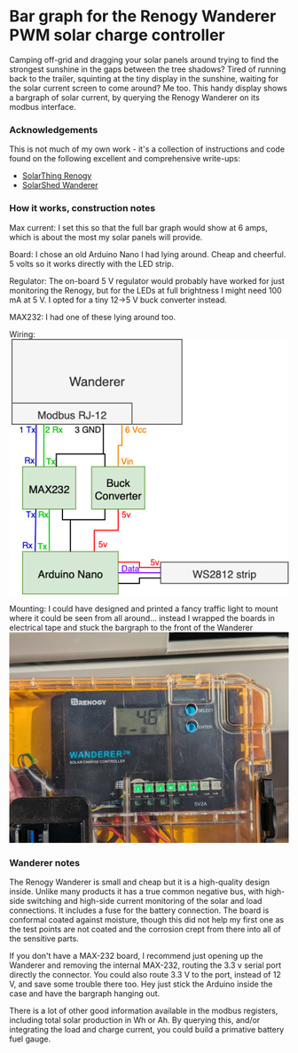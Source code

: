 # Bar graph for the Renogy Wanderer PWM solar charge controller
Camping off-grid and dragging your solar panels around trying to find the strongest sunshine in the gaps between the tree shadows? Tired of running back to the trailer, squinting at the tiny display in the sunshine, waiting for the solar current screen to come around? Me too. This handy display shows a bargraph of solar current, by querying the Renogy Wanderer on its modbus interface.

### Acknowledgements
This is not much of my own work - it's a collection of instructions and code found on the following excellent and comprehensive write-ups:
* [SolarThing Renogy](https://solarthing.readthedocs.io/en/latest/quickstart/serial-port/hardware/rover/rs232-port.html)
* [SolarShed Wanderer](https://github.com/BarkinSpider/SolarShed/blob/master/RenogyWanderer.py)

### How it works, construction notes
Max current: I set this so that the full bar graph would show at 6 amps, which is about the most my solar panels will provide.

Board: I chose an old Arduino Nano I had lying around. Cheap and cheerful. 5 volts so it works directly with the LED strip.

Regulator: The on-board 5 V regulator would probably have worked for just monitoring the Renogy, but for the LEDs at full brightness I might need 100 mA at 5 V. I opted for a tiny 12->5 V buck converter instead.

MAX232: I had one of these lying around too.

Wiring:  
![Connections](https://github.com/thomasabbott/wanderer/blob/main/renogybargraph.png?raw=true)

Mounting:
I could have designed and printed a fancy traffic light to mount where it could be seen from all around... instead I wrapped the boards in electrical tape and stuck the bargraph to the front of the Wanderer  
![Installed and working](https://github.com/thomasabbott/wanderer/blob/main/bargraphinstalled.jpg?raw=true)

### Wanderer notes
The Renogy Wanderer is small and cheap but it is a high-quality design inside. Unlike many products it has a true common negative bus, with high-side switching and high-side current monitoring of the solar and load connections. It includes a fuse for the battery connection. The board is conformal coated against moisture, though this did not help my first one as the test points are not coated and the corrosion crept from there into all of the sensitive parts.

If you don't have a MAX-232 board, I recommend just opening up the Wanderer and removing the internal MAX-232, routing the 3.3 v serial port directly the connector. You could also route 3.3 V to the port, instead of 12 V, and save some trouble there too. Hey just stick the Arduino inside the case and have the bargraph hanging out.

There is a lot of other good information available in the modbus registers, including total solar production in Wh or Ah. By querying this, and/or integrating the load and charge current, you could build a primative battery fuel gauge.

